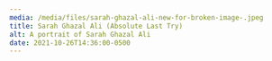 ```yaml
---
media: /media/files/sarah-ghazal-ali-new-for-broken-image-.jpeg
title: Sarah Ghazal Ali (Absolute Last Try)
alt: A portrait of Sarah Ghazal Ali
date: 2021-10-26T14:36:00-0500
---
```

